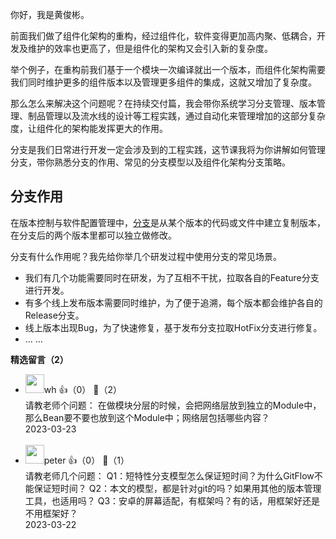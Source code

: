 你好，我是黄俊彬。

前面我们做了组件化架构的重构，经过组件化，软件变得更加高内聚、低耦合，开发及维护的效率也更高了，但是组件化的架构又会引入新的复杂度。

举个例子，在重构前我们基于一个模块一次编译就出一个版本，而组件化架构需要我们同时维护更多的组件版本以及管理更多组件的集成，这就又增加了复杂度。

那么怎么来解决这个问题呢？在持续交付篇，我会带你系统学习分支管理、版本管理、制品管理以及流水线的设计等工程实践，通过自动化来管理增加的这部分复杂度，让组件化的架构能发挥更大的作用。

分支是我们日常进行开发一定会涉及到的工程实践，这节课我将为你讲解如何管理分支，带你熟悉分支的作用、常见的分支模型以及组件化架构分支策略。

## 分支作用

在版本控制与软件配置管理中，[分支](https://zh.wikipedia.org/wiki/%E5%88%86%E6%94%AF_%28%E7%89%88%E6%9C%AC%E6%8E%A7%E5%88%B6%29)是从某个版本的代码或文件中建立复制版本，在分支后的两个版本里都可以独立做修改。

分支有什么作用呢？我先给你举几个研发过程中使用分支的常见场景。

- 我们有几个功能需要同时在研发，为了互相不干扰，拉取各自的Feature分支进行开发。
- 有多个线上发布版本需要同时维护，为了便于追溯，每个版本都会维护各自的Release分支。
- 线上版本出现Bug，为了快速修复，基于发布分支拉取HotFix分支进行修复。
- … …
<div><strong>精选留言（2）</strong></div><ul>
<li><img src="https://static001.geekbang.org/account/avatar/00/1a/b8/6c/12da6016.jpg" width="30px"><span>wh</span> 👍（0） 💬（2）<div>请教老师个问题：
                在做模块分层的时候，会把网络层放到独立的Module中，那么Bean要不要也放到这个Module中；网络层包括哪些内容？</div>2023-03-23</li><br/><li><img src="https://static001.geekbang.org/account/avatar/00/10/25/87/f3a69d1b.jpg" width="30px"><span>peter</span> 👍（0） 💬（1）<div>请教老师几个问题：
Q1：短特性分支模型怎么保证短时间？为什么GitFlow不能保证短时间？
Q2：本文的模型，都是针对git的吗？如果用其他的版本管理工具，也适用吗？
Q3：安卓的屏幕适配，有框架吗？有的话，用框架好还是不用框架好？</div>2023-03-22</li><br/>
</ul>